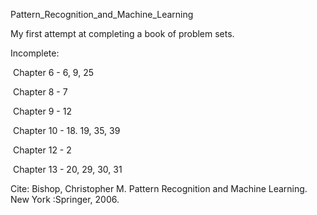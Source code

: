 Pattern_Recognition_and_Machine_Learning

My first attempt at completing a book of problem sets.

Incomplete:

&nbsp;Chapter 6 - 6, 9, 25
  
&nbsp;Chapter 8 - 7
  
&nbsp;Chapter 9 - 12
  
&nbsp;Chapter 10 - 18. 19, 35, 39
  
&nbsp;Chapter 12 - 2
  
&nbsp;Chapter 13 - 20, 29, 30, 31
  
Cite: Bishop, Christopher M. Pattern Recognition and Machine Learning. New York :Springer, 2006.
